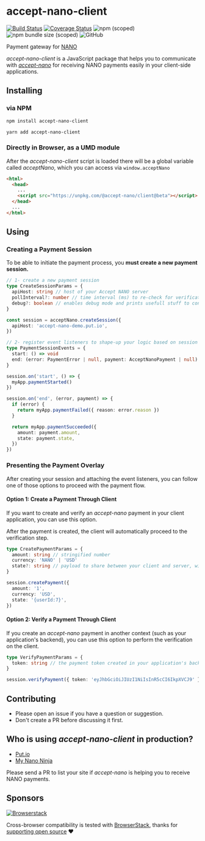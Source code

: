 # accept-nano-client

[![Build Status](https://travis-ci.org/accept-nano/accept-nano-client.svg?branch=master)](https://travis-ci.org/accept-nano/accept-nano-client)
[![Coverage Status](https://coveralls.io/repos/github/accept-nano/accept-nano-client/badge.svg?branch=master)](https://coveralls.io/github/accept-nano/accept-nano-client?branch=master)
![npm (scoped)](https://img.shields.io/npm/v/@accept-nano/client)
![npm bundle size (scoped)](https://img.shields.io/bundlephobia/minzip/@accept-nano/client)
![GitHub](https://img.shields.io/github/license/accept-nano/accept-nano-client)

Payment gateway for [NANO](https://nano.org)

_accept-nano-client_ is a JavaScript package that helps you to communicate with [_accept-nano_](https://github.com/accept-nano/accept-nano) for receiving NANO payments easily in your client-side applications.

## Installing

### via NPM

```bash
npm install accept-nano-client

yarn add accept-nano-client
```

### Directly in Browser, as a UMD module

After the _accept-nano-client_ script is loaded there will be a global variable called _acceptNano_, which you can access via `window.acceptNano`

```HTML
<html>
  <head>
    ...
    <script src="https://unpkg.com/@accept-nano/client@beta"></script>
  </head>
  ...
</html>
```

## Using

### Creating a Payment Session

To be able to initiate the payment process, you **must create a new payment session.**

```ts
// 1- create a new payment session
type CreateSessionParams = {
  apiHost: string // host of your Accept NANO server
  pollInterval?: number // time interval (ms) to re-check for verification of a payment
  debug?: boolean // enables debug mode and prints usefull stuff to console
}

const session = acceptNano.createSession({
  apiHost: 'accept-nano-demo.put.io',
})

// 2- register event listeners to shape-up your logic based on session events.
type PaymentSessionEvents = {
  start: () => void
  end: (error: PaymentError | null, payment: AcceptNanoPayment | null) => void
}

session.on('start', () => {
  myApp.paymentStarted()
})

session.on('end', (error, payment) => {
  if (error) {
    return myApp.paymentFailed({ reason: error.reason })
  }

  return myApp.paymentSucceeded({
    amount: payment.amount,
    state: payment.state,
  })
})
```

### Presenting the Payment Overlay

After creating your session and attaching the event listeners, you can follow one of those options to proceed with the payment flow.

#### Option 1: Create a Payment Through Client

If you want to create and verify an _accept-nano_ payment in your client application, you can use this option.

After the payment is created, the client will automatically proceed to the verification step.

```ts
type CreatePaymentParams = {
  amount: string // stringified number
  currency: 'NANO' | 'USD'
  state?: string // payload to share between your client and server, will be embedded into the payment object
}

session.createPayment({
  amount: '1',
  currency: 'USD',
  state: '{userId:7}',
})
```

#### Option 2: Verify a Payment Through Client

If you create an _accept-nano_ payment in another context (such as your application's backend), you can use this option to perform the verification on the client.

```ts
type VerifyPaymentParams = {
  token: string // the payment token created in your application's backend
}

session.verifyPayment({ token: 'eyJhbGciOiJIUzI1NiIsInR5cCI6IkpXVCJ9' })
```

## Contributing

- Please open an issue if you have a question or suggestion.
- Don't create a PR before discussing it first.

## Who is using _accept-nano-client_ in production?

- [Put.io](https://put.io)
- [My Nano Ninja](https://mynano.ninja)

Please send a PR to list your site if _accept-nano_ is helping you to receive NANO payments.

## Sponsors

[![Browserstack](http://wallpapers-for-ipad.com/fullpage/imgs3/logos/browserstack3.png)](http://www.browserstack.com/)

Cross-browser compatibility is tested with [BrowserStack](https://browserstack.com), thanks for [supporting open source](https://www.browserstack.com/open-source) ❤️️

